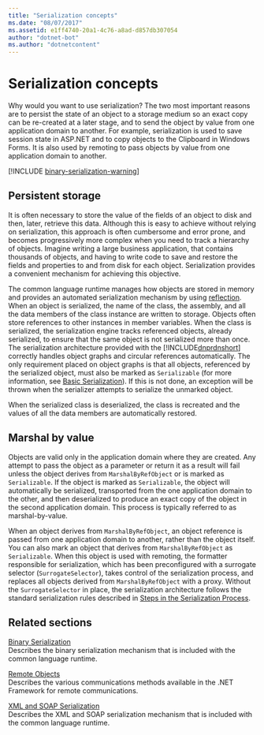 ```yaml
---
title: "Serialization concepts"
ms.date: "08/07/2017"
ms.assetid: e1ff4740-20a1-4c76-a8ad-d857db307054
author: "dotnet-bot"
ms.author: "dotnetcontent"
---
```

# Serialization concepts
Why would you want to use serialization? The two most important reasons are to persist the state of an object to a storage medium so an exact copy can be re-created at a later stage, and to send the object by value from one application domain to another. For example, serialization is used to save session state in ASP.NET and to copy objects to the Clipboard in Windows Forms. It is also used by remoting to pass objects by value from one application domain to another.

[!INCLUDE [binary-serialization-warning](../../../includes/binary-serialization-warning.md)]

## Persistent storage
It is often necessary to store the value of the fields of an object to disk and then, later, retrieve this data. Although this is easy to achieve without relying on serialization, this approach is often cumbersome and error prone, and becomes progressively more complex when you need to track a hierarchy of objects. Imagine writing a large business application, that contains thousands of objects, and having to write code to save and restore the fields and properties to and from disk for each object. Serialization provides a convenient mechanism for achieving this objective.

The common language runtime manages how objects are stored in memory and provides an automated serialization mechanism by using [reflection](../../../docs/framework/reflection-and-codedom/reflection.md). When an object is serialized, the name of the class, the assembly, and all the data members of the class instance are written to storage. Objects often store references to other instances in member variables. When the class is serialized, the serialization engine tracks referenced objects, already serialized, to ensure that the same object is not serialized more than once. The serialization architecture provided with the [!INCLUDE[dnprdnshort](../../../includes/dnprdnshort-md.md)] correctly handles object graphs and circular references automatically. The only requirement placed on object graphs is that all objects, referenced by the serialized object, must also be marked as `Serializable` (for more information, see [Basic Serialization](basic-serialization.md)). If this is not done, an exception will be thrown when the serializer attempts to serialize the unmarked object.

When the serialized class is deserialized, the class is recreated and the values of all the data members are automatically restored.

## Marshal by value
Objects are valid only in the application domain where they are created. Any attempt to pass the object as a parameter or return it as a result will fail unless the object derives from `MarshalByRefObject` or is marked as `Serializable`. If the object is marked as `Serializable`, the object will automatically be serialized, transported from the one application domain to the other, and then deserialized to produce an exact copy of the object in the second application domain. This process is typically referred to as marshal-by-value.
 
When an object derives from `MarshalByRefObject`, an object reference is passed from one application domain to another, rather than the object itself. You can also mark an object that derives from `MarshalByRefObject` as `Serializable`. When this object is used with remoting, the formatter responsible for serialization, which has been preconfigured with a surrogate selector (`SurrogateSelector`), takes control of the serialization process, and replaces all objects derived from `MarshalByRefObject` with a proxy. Without the `SurrogateSelector` in place, the serialization architecture follows the standard serialization rules described in [Steps in the Serialization Process](steps-in-the-serialization-process.md).  

## Related sections  
 [Binary Serialization](../../../docs/standard/serialization/binary-serialization.md)  
 Describes the binary serialization mechanism that is included with the common language runtime.  
  
 [Remote Objects](https://msdn.microsoft.com/library/515686e6-0a8d-42f7-8188-73abede57c58)  
 Describes the various communications methods available in the .NET Framework for remote communications.  
  
 [XML and SOAP Serialization](../../../docs/standard/serialization/xml-and-soap-serialization.md)  
 Describes the XML and SOAP serialization mechanism that is included with the common language runtime.
